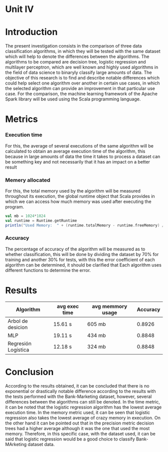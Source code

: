 # Unit IV

# Introduction
The present investigation consists in the comparison of three data classification algorithms, in which they will be tested with the same dataset which will help to denote the differences between the algorithms. The algorithms to be compared are decision tree, logistic regression and multilayer perceptron, which are well known and highly used algorithms in the field of data science to binaryly classify large amounts of data. The objective of this research is to find and describe notable differences which could help select one algorithm over another in certain use cases, in which the selected algorithm can provide an improvement in that particular use case. For the comparison, the machine learning framework of the Apache Spark library will be used using the Scala programming language.

# Metrics
### Execution time
For this, the average of several executions of the same algorithm will be calculated to obtain an average execution time of the algorithm, this because in large amounts of data the time it takes to process a dataset can be something key and not necessarily that it has an impact on a better result

### Memery allocated
For this, the total memory used by the algorithm will be measured throughout its execution, the global runtime object that Scala provides in which we can access how much memory was used after executing the program.

```scala
val mb = 1024*1024
val runtime = Runtime.getRuntime
println("Used Memory:  " + (runtime.totalMemory - runtime.freeMemory) / mb + "mb")
```

### Accuracy
The percentage of accuracy of the algorithm will be measured as to whether classification, this will be done by dividing the dataset by 70% for training and another 30% for tests, with this the error coefficient of each algorithm can be determined, it should be clarified that Each algorithm uses different functions to determine the error.

# Results

| Algorithm           | avg exec time | avg memmory usage | Accuracy |
|---------------------|---------------|-------------------|----------|
| Arbol de desicion   | 15.61 s       | 605 mb            | 0.8926   |
| MLP                 | 19.11 s       | 434 mb            | 0.8848   |
| Regresión Logística | 12.18 s       | 324 mb            | 0.8848   |

# Conclusion
According to the results obtained, it can be concluded that there is no exponential or drastically notable difference according to the results with the tests performed with the Bank-Marketing dataset, however, several differences between the algorithms can still be denoted. In the time metric, it can be noted that the logistic regression algorithm has the lowest average execution time. In the memory metric used, it can be seen that logistic regression also takes the lowest average of crazy memory in execution. On the other hand it can be pointed out that in the precision metric decision trees had a higher average although it was the one that used the most memory. Therefore, in this specific case, with the dataset used, it can be said that logistic regression would be a good choice to classify Bank-MArketing dataset data.
